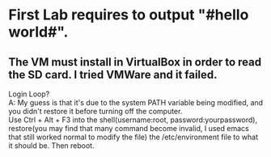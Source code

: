 First Lab requires to output "#hello world#".  
===  
The VM must install in VirtualBox in order to read the SD card. I tried VMWare and it failed.  
---  
Login Loop?  
A: My guess is that it's due to the system PATH variable being modified, and you didn't restore it before turning off the computer.  
  Use Ctrl + Alt + F3 into the shell(username:root, password:yourpassword), restore(you may find that many command become invalid, I used emacs that still worked normal to modify the file) the /etc/environment file to what it should be. Then reboot.  
